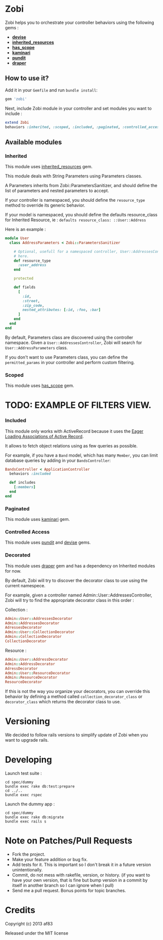 Zobi
====

Zobi helps you to orchestrate your controller behaviors using the following gems :

- [**devise**](https://github.com/plataformatec/devise)
- [**inherited_resources**](https://github.com/josevalim/inherited_resources)
- [**has_scope**](https://github.com/plataformatec/has_scope)
- [**kaminari**](https://github.com/amatsuda/kaminari)
- [**pundit**](https://github.com/elabs/pundit)
- [**draper**](https://github.com/drapergem/draper)

How to use it?
--------------

Add it in your `Gemfile` and run `bundle install`:

```ruby
gem 'zobi'
```

Next, include Zobi module in your controller and set modules you want to
include :

```ruby
extend Zobi
behaviors :inherited, :scoped, :included, :paginated, :controlled_access, :decorated
```

Available modules
-----------------

### Inherited

This module uses
[inherited_resources](https://github.com/josevalim/inherited_resources) gem.

This module deals with String Parameters using Parameters classes.

A Parameters inherits from Zobi::ParametersSanitizer, and should define the list
of parameters and nested parameters to accept.

If your controller is namespaced, you should define the `resource_type` method to
override its generic behavior.

If your model is namespaced, you should define the defaults resource_class for
Inherited Resource, ie : `defaults resource_class: ::User::Address`

Here is an example :

``` ruby
module User
  class AddressParameters < Zobi::ParametersSanitizer

    # Optional, usefull for a namespaced controller, User::AddressesController
    # here.
    def resource_type
      :user_address
    end

    protected

    def fields
      [
        :id,
        :street,
        :zip_code,
        nested_attributes: [:id, :foo, :bar]
      ]
    end
  end
end
```

By default, Parameters class are discovered using the controller namespace.
Given a `User::AddressesController`, Zobi will search for
`User::AddressParameters` class.

If you don't want to use Parameters class, you can define the `permitted_params`
in your controller and perform custom filtering.

### Scoped

This module uses [has_scope](https://github.com/plataformatec/has_scope) gem.

# TODO: EXAMPLE OF FILTERS VIEW.

### Included

This module only works with ActiveRecord because it uses the
[Eager Loading Associations of Active Record](http://guides.rubyonrails.org/active_record_querying.html#eager-loading-associations).

It allows to fetch object relations using as few queries as possible.

For example, if you have a `Band` model, which has many `Member`, you can limit
database queries by adding in your `BandsController`:

```ruby
BandsController < ApplicationController
  behaviors :included

  def includes
    [:members]
  end
end
```

### Paginated

This module uses [kaminari](https://github.com/amatsuda/kaminari) gem.


### Controlled Access

This module uses [pundit](https://github.com/elabs/pundit) and
[devise](https://github.com/plataformatec/devise) gems.


### Decorated

This module uses [draper](https://github.com/drapergem/draper) gem and has a
dependency on Inherited modules for now.

By default, Zobi will try to discover the decorator class to use using the
current namespece.

For example, given a controller named Admin::User::AddressesController, Zobi
will try to find the appropriate decorator class in this order :

Collection :

``` ruby
Admin::User::AddressesDecorator
Admin::AddressesDecorator
AdressesDecorator
Admin::User::CollectionDecorator
Admin::CollectionDecorator
CollectionDecorator
```

Resource :

``` ruby
Admin::User::AddressDecorator
Admin::AddressDecorator
AdressDecorator
Admin::User::ResourceDecorator
Admin::ResourceDecorator
ResourceDecorator
```

If this is not the way you organize your decorators, you can override this
behavior by defining a method called `collection_decorator_class` or
`decorator_class` which returns the decorator class to use.

# Versioning

We decided to follow rails versions to simplify update of Zobi when you want to
upgrade rails.

# Developing

Launch test suite :

``` console
cd spec/dummy
bundle exec rake db:test:prepare
cd ../..
bundle exec rspec
```

Launch the dummy app :

``` console
cd spec/dummy
bundle exec rake db:migrate
bundle exec rails s
```

# Note on Patches/Pull Requests

* Fork the project.
* Make your feature addition or bug fix.
* Add tests for it. This is important so I don't break it in a future version
unintentionally.
* Commit, do not mess with rakefile, version, or history. (if you want to have
your own version, that is fine but bump version in a commit by itself in another
branch so I can ignore when I pull)
* Send me a pull request. Bonus points for topic branches.

# Credits

Copyright (c) 2013 af83

Released under the MIT license
